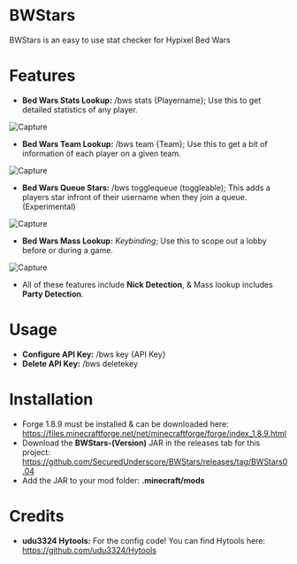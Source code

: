 # BWStars
BWStars is an easy to use stat checker for Hypixel Bed Wars

# Features
  - **Bed Wars Stats Lookup:** /bws stats {Playername}; Use this to get detailed statistics of any player.
  
  ![Capture](https://user-images.githubusercontent.com/106268219/173103229-4ba41ae5-b0bf-420e-b77f-bc52944f9f6e.PNG)
  
  - **Bed Wars Team Lookup:** /bws team {Team}; Use this to get a bit of information of each player on a given team.
  
  ![Capture](https://user-images.githubusercontent.com/106268219/173104726-18fca9a0-b26a-4448-9191-bdf21ad17c7e.PNG)
  
  - **Bed Wars Queue Stars:** /bws togglequeue (toggleable); This adds a players star infront of their username when they join a queue. (Experimental)
  
  ![Capture](https://user-images.githubusercontent.com/106268219/174650807-67986600-6e08-4e89-aa20-7f96cca61c0e.PNG)
  
  - **Bed Wars Mass Lookup:** *Keybinding*; Use this to scope out a lobby before or during a game.
  
  ![Capture](https://user-images.githubusercontent.com/106268219/173105532-25bb5e4a-e348-4e49-913c-2de3d8b98de5.PNG)
  
  - All of these features include **Nick Detection**, & Mass lookup includes **Party Detection**.
  
# Usage
  - **Configure API Key:** /bws key {API Key}
  - **Delete API Key:** /bws deletekey

# Installation
  - Forge 1.8.9 must be installed & can be downloaded here: https://files.minecraftforge.net/net/minecraftforge/forge/index_1.8.9.html
  - Download the **BWStars-(Version)** JAR in the releases tab for this project: https://github.com/SecuredUnderscore/BWStars/releases/tag/BWStars0.04
  - Add the JAR to your mod folder: **.minecraft/mods**

# Credits
  - **udu3324 Hytools:** For the config code! You can find Hytools here: https://github.com/udu3324/Hytools
